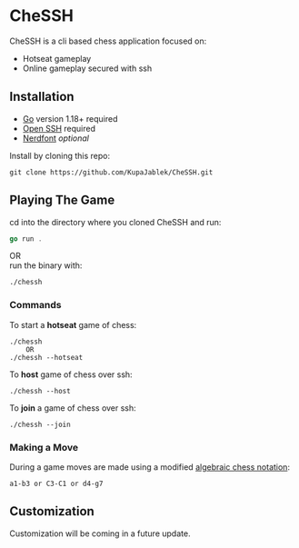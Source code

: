 # CheSSH
CheSSH is a cli based chess application focused on:
- Hotseat gameplay
- Online gameplay secured with ssh

## Installation
- [Go](https://go.dev/) version 1.18+ required
- [Open SSH](https://www.openssh.com/) required
- [Nerdfont](https://www.nerdfonts.com/) *optional*

Install by cloning this repo:
```
git clone https://github.com/KupaJablek/CheSSH.git
```

## Playing The Game
cd into the directory where you cloned CheSSH and run:
```go
go run .
```
OR  
run the binary with:
```
./chessh
```

### Commands

To start a **hotseat** game of chess:
```
./chessh
    OR
./chessh --hotseat
```

To **host** game of chess over ssh:
```
./chessh --host
```

To **join** a game of chess over ssh:
```
./chessh --join
```

### Making a Move

During a game moves are made using a modified [algebraic chess notation](https://en.wikipedia.org/wiki/Algebraic_notation_(chess)):
```
a1-b3 or C3-C1 or d4-g7
```

## Customization

Customization will be coming in a future update.
